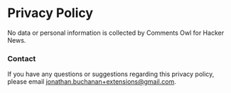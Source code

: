 # Privacy Policy

No data or personal information is collected by Comments Owl for Hacker News.

### Contact

If you have any questions or suggestions regarding this privacy policy, please email jonathan.buchanan+extensions@gmail.com.